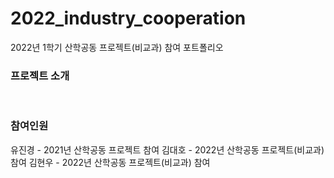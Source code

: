 # 2022_industry_cooperation
2022년 1학기 산학공동 프로젝트(비교과) 참여 포트폴리오


### 프로젝트 소개

<br>

### 참여인원
  유진경 - 2021년 산학공동 프로젝트 참여
  김대호 - 2022년 산학공동 프로젝트(비교과) 참여
  김현우 - 2022년 산학공동 프로젝트(비교과) 참여

